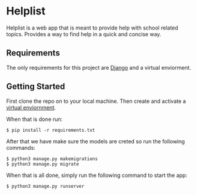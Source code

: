 # Helplist
Helplist is a web app that is meant to provide help with school related topics.
Provides a way to find help in a quick and concise way.

## Requirements
The only requirements for this project are [Django](https://docs.djangoproject.com/en/3.2/topics/install/) and a virtual enviorment.

## Getting Started
First clone the repo on to your local machine. Then create and activate a [virtual enviornment](https://uoa-eresearch.github.io/eresearch-cookbook/recipe/2014/11/26/python-virtual-env/).

When that is done run:
```
$ pip install -r requirements.txt
```
After that we have make sure the models are creted so run the following commands:
```
$ python3 manage.py makemigrations
$ python3 manage.py migrate
```
When that is all done, simply run the following command to start the app:
```
$ python3 manage.py runserver
```



